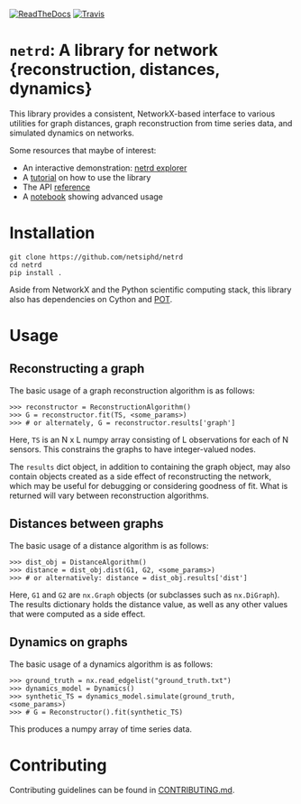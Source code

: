 [![ReadTheDocs](https://img.shields.io/readthedocs/netrd.svg)](
    https://netrd.readthedocs.io)
[![Travis](https://img.shields.io/travis/netsiphd/netrd.svg)](
    https://travis-ci.org/netsiphd/netrd)

# `netrd`: A library for network {reconstruction, distances, dynamics}

This library provides a consistent, NetworkX-based interface to various
utilities for graph distances, graph reconstruction from time series data, and
simulated dynamics on networks. 

Some resources that maybe of interest:

* An interactive demonstration: [netrd
  explorer](https://netrdexplorer.herokuapp.com)
* A [tutorial](https://netrd.readthedocs.io/en/latest/tutorial.html) on how to use the library
* The API [reference](https://netrd.readthedocs.io/en/latest/) 
* A [notebook](https://nbviewer.jupyter.org/github/netsiphd/netrd/blob/master/notebooks/00%20-%20netrd_introduction.ipynb) showing advanced usage

# Installation

```
git clone https://github.com/netsiphd/netrd
cd netrd
pip install .
```

Aside from NetworkX and the Python scientific computing stack, this library also
has dependencies on Cython and [POT](https://github.com/rflamary/POT).

# Usage

## Reconstructing a graph

The basic usage of a graph reconstruction algorithm is as follows:

```
>>> reconstructor = ReconstructionAlgorithm()
>>> G = reconstructor.fit(TS, <some_params>)
>>> # or alternately, G = reconstructor.results['graph']
```

Here, `TS` is an N x L numpy array consisting of L
observations for each of N sensors. This constrains the graphs
to have integer-valued nodes.

The `results` dict object, in addition to containing the graph
object, may also contain objects created as a side effect of
reconstructing the network, which may be useful for debugging or
considering goodness of fit. What is returned will vary between
reconstruction algorithms.

## Distances between graphs

The basic usage of a distance algorithm is as follows:

```
>>> dist_obj = DistanceAlgorithm()
>>> distance = dist_obj.dist(G1, G2, <some_params>)
>>> # or alternatively: distance = dist_obj.results['dist']
```

Here, `G1` and `G2` are `nx.Graph` objects (or subclasses such as
`nx.DiGraph`). The results dictionary holds the distance value, as
well as any other values that were computed as a side effect.

## Dynamics on graphs

The basic usage of a dynamics algorithm is as follows:

```
>>> ground_truth = nx.read_edgelist("ground_truth.txt")
>>> dynamics_model = Dynamics()
>>> synthetic_TS = dynamics_model.simulate(ground_truth, <some_params>)
>>> # G = Reconstructor().fit(synthetic_TS)
```

This produces a numpy array of time series data.


# Contributing

Contributing guidelines can be found in [CONTRIBUTING.md](CONTRIBUTING.md).
